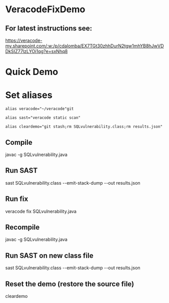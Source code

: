 # VeracodeFixDemo

## For latest instructions see: 
https://veracode-my.sharepoint.com/:w:/p/cdalomba/EX7TGt30zhhDurN2tgw1mhYB8hJwVDDkSIZ77lzLYOi1qg?e=sxNhq8

# Quick Demo

# Set aliases
    alias veracode="~/veracode"git
    
    alias sast="veracode static scan"
    
    alias cleardemo="git stash;rm SQLvulnerability.class;rm results.json"

## Compile

javac -g SQLvulnerability.java

## Run SAST

sast SQLvulnerability.class --emit-stack-dump --out results.json

## Run fix

veracode fix SQLvulnerability.java

## Recompile

javac -g SQLvulnerability.java

## Run SAST on new class file

sast SQLvulnerability.class --emit-stack-dump --out results.json

## Reset the demo (restore the source file)

cleardemo
